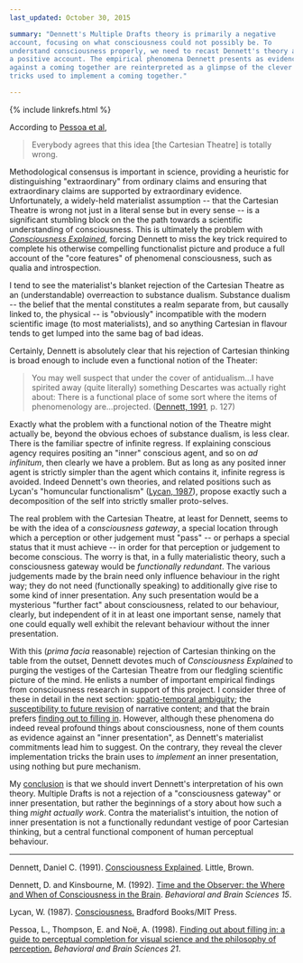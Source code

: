 ```yaml
---
last_updated: October 30, 2015

summary: "Dennett's Multiple Drafts theory is primarily a negative
account, focusing on what consciousness could not possibly be. To
understand consciousness properly, we need to recast Dennett's theory as
a positive account. The empirical phenomena Dennett presents as evidence
against a coming together are reinterpreted as a glimpse of the clever
tricks used to implement a coming together."

---
```


{% include linkrefs.html %}

According to [Pessoa et al](#pessoa98),

> Everybody agrees that this idea [the Cartesian Theatre] is totally wrong.

Methodological consensus is important in science, providing a heuristic
for distinguishing "extraordinary" from ordinary claims and ensuring
that extraordinary claims are supported by extraordinary evidence.
Unfortunately, a widely-held materialist assumption -- that the
Cartesian Theatre is wrong not just in a literal sense but in every
sense -- is a significant stumbling block on the the path towards a
scientific understanding of consciousness. This is ultimately the
problem with [_Consciousness Explained_](#dennett91a), forcing Dennett
to miss the key trick required to complete his otherwise compelling
functionalist picture and produce a full account of the "core features"
of phenomenal consciousness, such as qualia and introspection.

I tend to see the materialist's blanket rejection of the Cartesian
Theatre as an (understandable) overreaction to substance dualism.
Substance dualism -- the belief that the mental constitutes a realm
separate from, but causally linked to, the physical -- is "obviously"
incompatible with the modern scientific image (to most materialists),
and so anything Cartesian in flavour tends to get lumped into the same
bag of bad ideas.

Certainly, Dennett is absolutely clear that his rejection of Cartesian
thinking is broad enough to include even a functional notion of the
Theater:

> You may well suspect that under the cover of antidualism...I have
> spirited away (quite literally) something Descartes was actually right
> about: There is a functional place of some sort where the items of
> phenomenology are...projected.
> ([Dennett, 1991](#dennett91a), p. 127)

Exactly what the problem with a functional notion of the Theatre might
actually be, beyond the obvious echoes of substance dualism, is less
clear. There is the familiar spectre of infinite regress. If explaining
conscious agency requires positing an "inner" conscious agent, and so on
_ad infinitum_, then clearly we have a problem. But as long as any
posited inner agent is strictly simpler than the agent which contains
it, infinite regress is avoided. Indeed Dennett's own theories, and
related positions such as Lycan's "homuncular functionalism"
([Lycan, 1987](#lycan87)), propose exactly such a decomposition of the
self into strictly smaller proto-selves.

The real problem with the Cartesian Theatre, at least for Dennett, seems
to be with the idea of a _consciousness gateway_, a special location
through which a perception or other judgement must "pass" -- or perhaps
a special status that it must achieve -- in order for that perception or
judgement to become conscious. The worry is that, in a fully
materialistic theory, such a consciousness gateway would be
_functionally redundant_. The various judgements made by the brain need
only influence behaviour in the right way; they do not need
(functionally speaking) to additionally give rise to some kind of inner
presentation. Any such presentation would be a mysterious "further fact"
about consciousness, related to our behaviour, clearly, but independent
of it in at least one important sense, namely that one could equally
well exhibit the relevant behaviour without the inner presentation.

With this (_prima facia_ reasonable) rejection of Cartesian thinking on
the table from the outset, Dennett devotes much of _Consciousness
Explained_ to purging the vestiges of the Cartesian Theatre from our
fledgling scientific picture of the mind. He enlists a number of
important empirical findings from consciousness research in support of
this project. I consider three of these in detail in the next section:
[spatio-temporal ambiguity](multiple-drafts-dennett-spatio-temporal.html);
the
[susceptibility to future revision](multiple-drafts-dennett-non-monotonic.html)
of narrative content; and that the brain prefers
[finding out to filling in](multiple-drafts-dennett-finding-out.html).
However, although these phenomena do indeed reveal profound things about
consciousness, none of them counts as evidence against an "inner
presentation", as Dennett's materialist commitments lead him to suggest.
On the contrary, they reveal the clever implementation tricks the brain
uses to _implement_ an inner presentation, using nothing but pure
mechanism.

My [conclusion](multiple-drafts-functional-gateway.html) is that we
should invert Dennett's interpretation of his own theory. Multiple
Drafts is not a rejection of a "consciousness gateway" or inner
presentation, but rather the beginnings of a story about how such a
thing _might actually work_. Contra the materialist's intuition, the
notion of inner presentation is not a functionally redundant vestige of
poor Cartesian thinking, but a central functional component of human
perceptual behaviour.

- - -

<a name="dennett91a"></a>Dennett, Daniel C. (1991).
[Consciousness Explained](). Little, Brown.

<a name="dennett92"></a>Dennett, D. and Kinsbourne, M. (1992).
[Time and the Observer: the Where and When of Consciousness in the Brain]().
_Behavioral and Brain Sciences 15_.

<a name="lycan87"></a>Lycan, W. (1987). [Consciousness.]() Bradford
Books/MIT Press.

<a name="pessoa98"></a>Pessoa, L., Thompson, E. and Noë, A. (1998).
[Finding out about filling in: a guide to perceptual completion for visual science and the philosophy of perception.]()
_Behavioral and Brain Sciences 21_.
